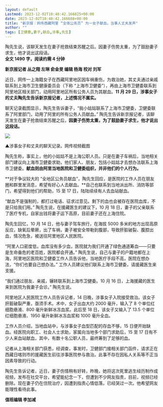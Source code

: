 ```yaml
---
layout: default
Lastmod: 2023-12-02T10:40:42.166825+00:00
date: 2023-12-02T10:40:42.166688+00:00
title: "新京报｜网传西藏阿里 “全体公务员” 为一女子献血，当事人丈夫发声"
author: ""
tags: [卫健委,妻子,献血,涉事,先生]
---
```


陶先生说，该聊天发生在妻子抢救结束苏醒之后。因妻子伤势太重，为了鼓励妻子求生，他才说出这段话。  
**全文 1490 字，阅读约需 4 分钟**

**新京报记者 丛之翔 左琳 俞金旻 编辑 杨海 校对 刘军**

近日，网传一上海籍女子在西藏阿里地区因车祸重伤，为救治她，其丈夫通过亲戚联系到上海市卫生健康委员会（下称 “上海市卫健委”），再由上海市卫健委联系到阿里地区相关部门，动用阿里地区所有公务人员为其献血。**11 月 29 日，涉事女子的丈夫陶先生告诉新京报记者，上述情况不属实。**

聊天记录截图显示，陶先生告诉妻子，“我小姑姑联系了上海市卫健委，卫健委联系了阿里部门，动用了阿里的所有公务人员献血。” 陶先生告诉新京报记者，该聊天发生在妻子抢救结束苏醒之后，**因妻子伤势太重，为了鼓励妻子求生，他才说出这段话。**

![](https://images.weserv.nl/?url=https%3A//chinadigitaltimes.net/chinese/files/2023/12/post-702776-656a4825a57e1.)

▲涉事女子和丈夫的聊天记录。网传视频截图

陶先生称，事实上，他的小姑姑不是上海公职人员。只是在妻子车祸后，当地相关部门建议向上海市卫健委求助，他们家人、朋友，包括小姑姑才去想办法联系上海市卫健委。**献血则由阿里当地医院和卫健委组织，并非他们的个人行为。**

**对于争议较大的 “全地区公务员献血”，陶先生回应，是医院的工作人员在朋友圈和群里发消息，希望有好心人去献血。**自己也联系到当地派出所、消防等部门，希望得到他们的帮助，15 至 17 日，陆陆续续有人去血站献血。

“献血不是强制的，都打过电话、征求过意见。剩下的血也会被存在医院血库，不是只给我们用。” 陶先生说，在援藏医生的建议下，10 月 18 日，妻子的父亲联系了医疗专机，自家出钱将妻子运下高原，目前妻子还在上海住院。

陶先生回忆，10 月 14 日，他与妻子驾车旅行，在海拔 5000 多米的地方出现高原反应，缺氧后晕厥，出了车祸，妻子被安全带勒到腹部，导致肝脏破裂、腹腔出血，情况危急，被送往阿里地区人民医院。

“阿里人口密度低，血库没有多少血，医院就为我们开通了绿色通道筹血——只要是生命垂危的老百姓，医院都会开通。” 陶先生说，自己与妻子的户籍地都在上海，阿里地区医院和卫健委工作人员告诉他，当地医疗手段不高，医院在想办法，“你们也要自己想办法。” 工作人员建议他们联系上海市卫健委，请援藏医生来支援。

“我们通过朋友、亲戚，辗转联系到上海市卫健委。10 月 16 日，上海援藏的医生来到医院为我妻子会诊。” 陶先生说。

阿里地区人民医院工作人员告诉记者，14 日晚，涉事女子入院接受救治。该女子肝脏破裂严重，亟须手术。术中，女子出血大约 2000 毫升，输入了 8 个单位红细胞悬液、800 毫升新鲜冰冻血浆。此后至 18 日，该女子又输入了 13.5 个单位红细胞悬液、1950 毫升新鲜冰冻血浆和 1000 毫升全血。

工作人员介绍，当地血站中，与涉事女子血型匹配的存血不够，15 日便开始缺血。经医院向职工、社会人士求助，家属向当地多个部门求助后，15 至 17 日有不少人来血站献血，其中，有数十名公职人员，最终筹到了足够的血。

记者从上海相关部门获悉，经调查，事发时，卫健部门接相关部门函件，请求正在西藏日喀则市的援藏医生前往涉事医院参与救治。此事不存在因私人关系等不正当因素导致的行动。

陶先生告诉记者，近日，妻子伤情稍有好转，昨晚，她将这次死里逃生经历制作成视频，发布在社交平台，希望能纪念一下，但遭到不少网友指责，目前，视频已经删除。现在妻子仍在住院治疗，因遭到指责心情低落，已经哭过一次。他希望网友能理性看待此事。

**值班编辑 李加减**

